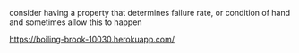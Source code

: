 consider having a property that determines failure rate, or condition of hand and sometimes allow this to happen

https://boiling-brook-10030.herokuapp.com/
